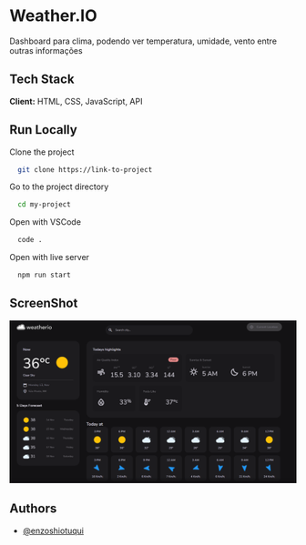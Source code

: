 
# Weather.IO

Dashboard para clima, podendo ver temperatura, umidade, vento entre outras informações

## Tech Stack

**Client:** HTML, CSS, JavaScript, API

## Run Locally

Clone the project

```bash
  git clone https://link-to-project
```

Go to the project directory

```bash
  cd my-project
```

Open with VSCode

```bash
  code .
```

Open with live server

```bash
  npm run start
```

## ScreenShot

![screenshot](Screenshot_1.png)

## Authors

- [@enzoshiotuqui](https://github.com/EnzoShiotuqui)
